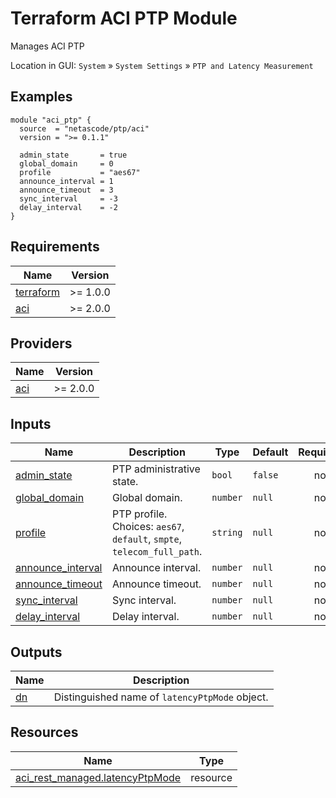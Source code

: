 <!-- BEGIN_TF_DOCS -->
# Terraform ACI PTP Module

Manages ACI PTP

Location in GUI:
`System` » `System Settings` » `PTP and Latency Measurement`

## Examples

```hcl
module "aci_ptp" {
  source  = "netascode/ptp/aci"
  version = ">= 0.1.1"

  admin_state       = true
  global_domain     = 0
  profile           = "aes67"
  announce_interval = 1
  announce_timeout  = 3
  sync_interval     = -3
  delay_interval    = -2
}
```

## Requirements

| Name | Version |
|------|---------|
| <a name="requirement_terraform"></a> [terraform](#requirement\_terraform) | >= 1.0.0 |
| <a name="requirement_aci"></a> [aci](#requirement\_aci) | >= 2.0.0 |

## Providers

| Name | Version |
|------|---------|
| <a name="provider_aci"></a> [aci](#provider\_aci) | >= 2.0.0 |

## Inputs

| Name | Description | Type | Default | Required |
|------|-------------|------|---------|:--------:|
| <a name="input_admin_state"></a> [admin\_state](#input\_admin\_state) | PTP administrative state. | `bool` | `false` | no |
| <a name="input_global_domain"></a> [global\_domain](#input\_global\_domain) | Global domain. | `number` | `null` | no |
| <a name="input_profile"></a> [profile](#input\_profile) | PTP profile. Choices: `aes67`, `default`, `smpte`, `telecom_full_path`. | `string` | `null` | no |
| <a name="input_announce_interval"></a> [announce\_interval](#input\_announce\_interval) | Announce interval. | `number` | `null` | no |
| <a name="input_announce_timeout"></a> [announce\_timeout](#input\_announce\_timeout) | Announce timeout. | `number` | `null` | no |
| <a name="input_sync_interval"></a> [sync\_interval](#input\_sync\_interval) | Sync interval. | `number` | `null` | no |
| <a name="input_delay_interval"></a> [delay\_interval](#input\_delay\_interval) | Delay interval. | `number` | `null` | no |

## Outputs

| Name | Description |
|------|-------------|
| <a name="output_dn"></a> [dn](#output\_dn) | Distinguished name of `latencyPtpMode` object. |

## Resources

| Name | Type |
|------|------|
| [aci_rest_managed.latencyPtpMode](https://registry.terraform.io/providers/CiscoDevNet/aci/latest/docs/resources/rest_managed) | resource |
<!-- END_TF_DOCS -->